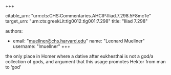 +++


citable_urn: "urn:cts:CHS:Commentaries.AHCIP:Iliad.7.298.5F8mcTe"
target_urn: "urn:cts:greekLit:tlg0012.tlg001:7.298"
title: "Iliad 7.298"

authors:
- email: "muellner@chs.harvard.edu"
  name: "Leonard Muellner"
  username: "lmuellner"
+++

<p>the only place in Homer where a dative after eukhesthai is not a god/a collection of gods, and argument that this usage promotes Hektor from man to ‘god’</p>